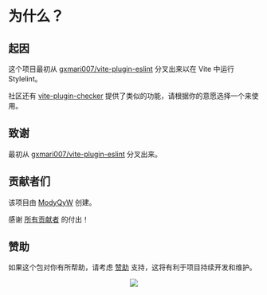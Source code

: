 # 为什么？

## 起因

这个项目最初从 [gxmari007/vite-plugin-eslint](https://github.com/gxmari007/vite-plugin-eslint) 分叉出来以在 Vite 中运行 Stylelint。

社区还有 [vite-plugin-checker](https://github.com/fi3ework/vite-plugin-checker) 提供了类似的功能，请根据你的意愿选择一个来使用。

## 致谢

最初从 [gxmari007/vite-plugin-eslint](https://github.com/gxmari007/vite-plugin-eslint) 分叉出来。

## 贡献者们

该项目由 [ModyQyW](https://github.com/ModyQyW) 创建。

感谢 [所有贡献者](https://github.com/ModyQyW/vite-plugin-stylelint/graphs/contributors) 的付出！

## 赞助

如果这个包对你有所帮助，请考虑 [赞助](https://github.com/ModyQyW/sponsors) 支持，这将有利于项目持续开发和维护。

<p align="center">
  <a href="https://cdn.jsdelivr.net/gh/ModyQyW/sponsors/sponsorkit/sponsors.svg">
    <img src="https://cdn.jsdelivr.net/gh/ModyQyW/sponsors/sponsorkit/sponsors.svg"/>
  </a>
</p>
